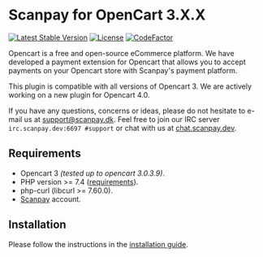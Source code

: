 # Scanpay for OpenCart 3.X.X

[![Latest Stable Version](https://img.shields.io/github/v/release/scanpay/opencart-scanpay?cacheSeconds=600)](https://github.com/scanpay/opencart-scanpay/releases)
[![License](https://img.shields.io/github/license/scanpay/opencart-scanpay?cacheSeconds=6000)](https://github.com/scanpay/opencart-scanpay/blob/master/LICENSE)
[![CodeFactor](https://www.codefactor.io/repository/github/scanpay/opencart-scanpay/badge)](https://www.codefactor.io/repository/github/scanpay/opencart-scanpay)

Opencart is a free and open-source eCommerce platform. We have developed a payment extension for Opencart that allows you to accept payments on your Opencart store with Scanpay's payment platform. 

This plugin is compatible with all versions of Opencart 3. We are actively working on a new plugin for Opencart 4.0.

If you have any questions, concerns or ideas, please do not hesitate to e-mail us at [support@scanpay.dk](mailto:support@scanpay.dk). Feel free to join our IRC server `irc.scanpay.dev:6697 #support` or chat with us at [chat.scanpay.dev](https://chat.scanpay.dev).

## Requirements

* Opencart 3 *(tested up to opencart 3.0.3.9)*.
* PHP version >= 7.4 ([requirements](./docs/requirements.md)).
* php-curl (libcurl >= 7.60.0).
* [Scanpay](https://scanpay.dk) account.

## Installation

Please follow the instructions in the [installation guide](./docs/installation.md).


